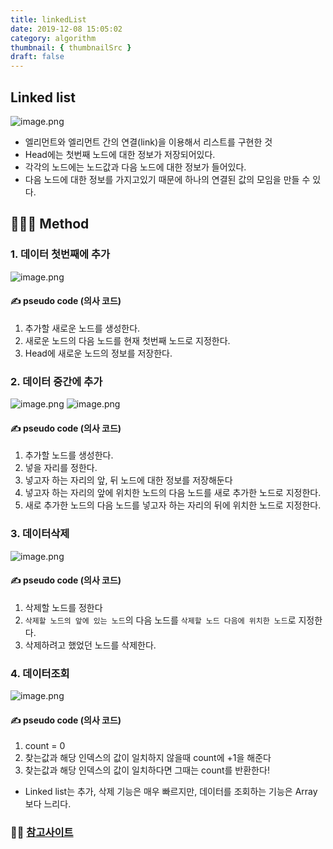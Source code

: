```yaml
---
title: linkedList
date: 2019-12-08 15:05:02
category: algorithm
thumbnail: { thumbnailSrc }
draft: false
---
```


## Linked list
![image.png](https://images.velog.io/post-images/yhe228/892a1010-19bd-11ea-b9e3-059ed5652c45/image.png)
  
- 엘리먼트와 엘리먼트 간의 연결(link)을 이용해서 리스트를 구현한 것
- Head에는 첫번째 노드에 대한 정보가 저장되어있다.
- 각각의 노드에는 노드값과 다음 노드에 대한 정보가 들어있다. 
- 다음 노드에 대한 정보를 가지고있기 때문에 하나의 연결된 값의 모임을 만들 수 있다.

## 🏃🏻‍♂️ Method
### 1. 데이터 첫번째에 추가
![image.png](https://images.velog.io/post-images/yhe228/bf9030c0-19be-11ea-9289-a93f0ff2adc3/image.png)

#### ✍ pseudo code (의사 코드) 
1. 추가할 새로운 노드를 생성한다.
2. 새로운 노드의 다음 노드를 현재 첫번째 노드로 지정한다.
3. Head에 새로운 노드의 정보를 저장한다.

### 2. 데이터 중간에 추가
![image.png](https://images.velog.io/post-images/yhe228/2cca12f0-19bf-11ea-acb7-3b7386d9213f/image.png)
![image.png](https://images.velog.io/post-images/yhe228/49957140-19bf-11ea-b994-61528d9f4539/image.png)

#### ✍ pseudo code (의사 코드)
1. 추가할 노드를 생성한다.
2. 넣을 자리를 정한다.
3. 넣고자 하는 자리의 앞, 뒤 노드에 대한 정보를 저장해둔다
4. 넣고자 하는 자리의 앞에 위치한 노드의 다음 노드를 새로 추가한 노드로 지정한다.
5. 새로 추가한 노드의 다음 노드를 넣고자 하는 자리의 뒤에 위치한 노드로 지정한다.

### 3. 데이터삭제
![image.png](https://images.velog.io/post-images/yhe228/392ece20-19c2-11ea-8cdc-5d3ac9aaf1e0/image.png)

#### ✍ pseudo code (의사 코드)
1. 삭제할 노드를 정한다
2. `삭제할 노드의 앞에 있는 노드`의 다음 노드를 `삭제할 노드 다음에 위치한 노드`로 지정한다.
3. 삭제하려고 했었던 노드를 삭제한다.

### 4. 데이터조회

![image.png](https://images.velog.io/post-images/yhe228/21b3a8b0-19c7-11ea-92f3-7379627d677e/image.png)

#### ✍ pseudo code (의사 코드)
1. count = 0
2. 찾는값과 해당 인덱스의 값이 일치하지 않을때 count에 +1을 해준다
3. 찾는값과 해당 인덱스의 값이 일치하다면 그때는 count를 반환한다!


* Linked list는 추가, 삭제 기능은 매우 빠르지만, 데이터를 조회하는 기능은 Array보다 느리다.

### 💁‍♀️ [참고사이트](https://opentutorials.org/module/1335/8821)